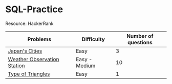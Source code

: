 # SQL-Practice
Resource: HackerRank

| Problems                                | Difficulty | Number of questions|
| ----------------------------------------| ---------- |--------------------|
| [Japan's Cities](/Japan'sCities.sql)| Easy | 3 |
| [Weather Observation Station](/WeatherObservationStation.sql) |  Easy - Medium | 10 |
| [Type of Triangles](/TypeofTriangles.sql)| Easy | 1 |


